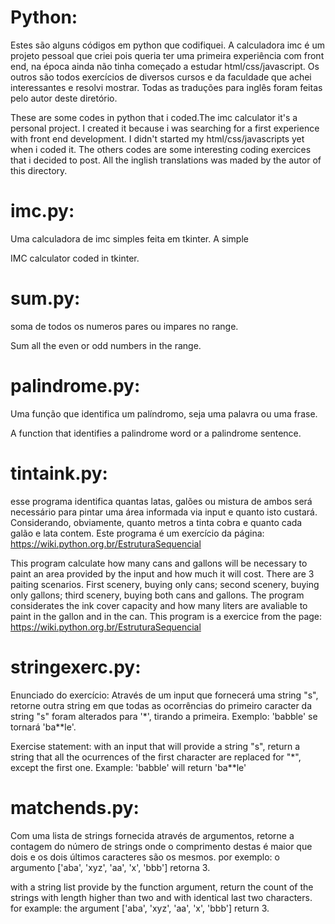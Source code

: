 # Python:
Estes são alguns códigos em python que codifiquei. A calculadora imc é um projeto pessoal que criei pois queria ter uma primeira experiência com front end, na época ainda não tinha começado a estudar html/css/javascript. Os outros são todos exercícios de diversos cursos e da faculdade que achei interessantes e resolvi mostrar. Todas as traduções para inglês foram feitas pelo autor deste diretório.

These are some codes in python that i coded.The imc calculator it's a personal project. I created it because i was searching for a first experience with front end development. I didn't started my html/css/javascripts yet when i coded it. The others codes are some interesting coding exercices that i decided to post. All the inglish translations was maded by the autor of this directory.

# imc.py:
Uma calculadora de imc simples feita em tkinter. A simple 

IMC calculator coded in tkinter.

# sum.py:
soma de todos os numeros pares ou impares no range. 

Sum all the even or odd numbers in the range.

# palindrome.py:
Uma função que identifica um palíndromo, seja uma palavra ou uma frase. 

A function that identifies a palindrome word or a palindrome sentence.

# tintaink.py:
esse programa identifica quantas latas, galões ou mistura de ambos será necessário para pintar 
uma área informada via input e quanto isto custará. Considerando, obviamente, 
quanto metros a tinta cobra e quanto cada galão e lata contem. Este programa é um exercício da página: https://wiki.python.org.br/EstruturaSequencial

This program calculate how many cans and gallons will be necessary to paint an area provided by the input and how much it will cost. There are 3 paiting scenarios. 
First scenery, buying only cans; second scenery, buying only gallons; third scenery, buying both cans and gallons. The program considerates the ink cover capacity and
how many liters are avaliable to paint in the gallon and in the can. This program is a exercice from the page: https://wiki.python.org.br/EstruturaSequencial

# stringexerc.py:
Enunciado do exercício:
Através de um input que fornecerá uma string "s", retorne outra string em que
todas as ocorrências do primeiro caracter da string "s"
foram alterados para '*', tirando a primeira.
Exemplo: 'babble' se tornará 'ba**le'.


Exercise statement:
with an input that will provide a string "s", return a string that all the ocurrences of the first
character are replaced for "*", except the first one.
Example: 'babble' will return 'ba**le'

#  matchends.py:


Com uma lista de strings fornecida através de argumentos, retorne a contagem do número de
strings onde o comprimento destas é maior que dois e os dois últimos caracteres são os mesmos.
por exemplo: o argumento ['aba', 'xyz', 'aa', 'x', 'bbb'] retorna 3.



with a string list provide by the function argument, return the count of the strings with length 
higher than two and with identical last two characters.
for example: the argument ['aba', 'xyz', 'aa', 'x', 'bbb'] return 3.


